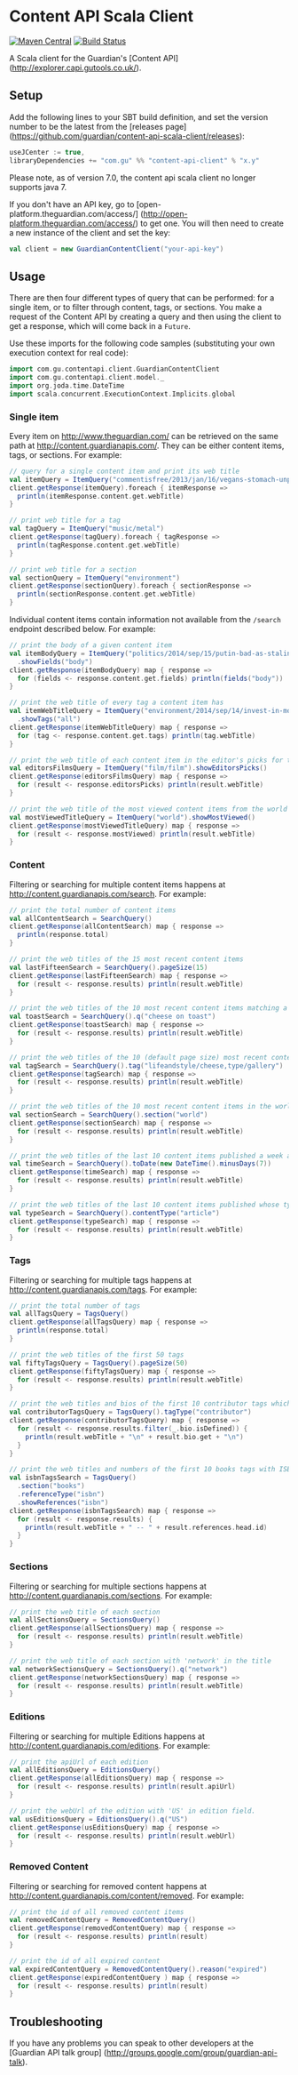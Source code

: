 Content API Scala Client
========================

[![Maven Central](https://maven-badges.herokuapp.com/maven-central/com.gu/content-api-client_2.11/badge.svg)](https://maven-badges.herokuapp.com/maven-central/com.gu/content-api-client_2.11) [![Build Status](https://travis-ci.org/guardian/content-api-scala-client.svg?branch=master)](https://travis-ci.org/guardian/content-api-scala-client)

A Scala client for the Guardian's [Content API] (http://explorer.capi.gutools.co.uk/).


## Setup

Add the following lines to your SBT build definition, and set the version number to be the latest from the [releases page] (https://github.com/guardian/content-api-scala-client/releases):

```scala
useJCenter := true,
libraryDependencies += "com.gu" %% "content-api-client" % "x.y"
```

Please note, as of version 7.0, the content api scala client no longer supports java 7.

If you don't have an API key, go to [open-platform.theguardian.com/access/] (http://open-platform.theguardian.com/access/) to get one. You will then need to create a new instance of the client and set the key:

```scala
val client = new GuardianContentClient("your-api-key")
```

## Usage

There are then four different types of query that can be performed: for a single item, or to filter through content, tags, or sections. You make a request of the Content API by creating a query and then using the client to get a response, which will come back in a `Future`.

Use these imports for the following code samples (substituting your own execution context for real code):

```scala
import com.gu.contentapi.client.GuardianContentClient
import com.gu.contentapi.client.model._
import org.joda.time.DateTime
import scala.concurrent.ExecutionContext.Implicits.global
```

### Single item

Every item on http://www.theguardian.com/ can be retrieved on the same path at http://content.guardianapis.com/. They can be either content items, tags, or sections. For example:

```scala
// query for a single content item and print its web title
val itemQuery = ItemQuery("commentisfree/2013/jan/16/vegans-stomach-unpalatable-truth-quinoa")
client.getResponse(itemQuery).foreach { itemResponse =>
  println(itemResponse.content.get.webTitle)
}

// print web title for a tag
val tagQuery = ItemQuery("music/metal")
client.getResponse(tagQuery).foreach { tagResponse =>
  println(tagResponse.content.get.webTitle)
}

// print web title for a section
val sectionQuery = ItemQuery("environment")
client.getResponse(sectionQuery).foreach { sectionResponse =>
  println(sectionResponse.content.get.webTitle)
}
```

Individual content items contain information not available from the `/search` endpoint described below. For example:

```scala
// print the body of a given content item
val itemBodyQuery = ItemQuery("politics/2014/sep/15/putin-bad-as-stalin-former-defence-secretary")
  .showFields("body")
client.getResponse(itemBodyQuery) map { response =>
  for (fields <- response.content.get.fields) println(fields("body"))
}

// print the web title of every tag a content item has
val itemWebTitleQuery = ItemQuery("environment/2014/sep/14/invest-in-monitoring-and-tagging-sharks-to-prevent-attacks")
  .showTags("all")
client.getResponse(itemWebTitleQuery) map { response =>
  for (tag <- response.content.get.tags) println(tag.webTitle)
}

// print the web title of each content item in the editor's picks for the film tag
val editorsFilmsQuery = ItemQuery("film/film").showEditorsPicks()
client.getResponse(editorsFilmsQuery) map { response =>
  for (result <- response.editorsPicks) println(result.webTitle)
}

// print the web title of the most viewed content items from the world section
val mostViewedTitleQuery = ItemQuery("world").showMostViewed()
client.getResponse(mostViewedTitleQuery) map { response =>
  for (result <- response.mostViewed) println(result.webTitle)
}
```

### Content

Filtering or searching for multiple content items happens at http://content.guardianapis.com/search. For example:

```scala
// print the total number of content items
val allContentSearch = SearchQuery()
client.getResponse(allContentSearch) map { response =>
  println(response.total)
}

// print the web titles of the 15 most recent content items
val lastFifteenSearch = SearchQuery().pageSize(15)
client.getResponse(lastFifteenSearch) map { response =>
  for (result <- response.results) println(result.webTitle)
}

// print the web titles of the 10 most recent content items matching a search term
val toastSearch = SearchQuery().q("cheese on toast")
client.getResponse(toastSearch) map { response =>
  for (result <- response.results) println(result.webTitle)
}

// print the web titles of the 10 (default page size) most recent content items with certain tags
val tagSearch = SearchQuery().tag("lifeandstyle/cheese,type/gallery")
client.getResponse(tagSearch) map { response =>
  for (result <- response.results) println(result.webTitle)
}

// print the web titles of the 10 most recent content items in the world section
val sectionSearch = SearchQuery().section("world")
client.getResponse(sectionSearch) map { response =>
  for (result <- response.results) println(result.webTitle)
}

// print the web titles of the last 10 content items published a week ago
val timeSearch = SearchQuery().toDate(new DateTime().minusDays(7))
client.getResponse(timeSearch) map { response =>
  for (result <- response.results) println(result.webTitle)
}

// print the web titles of the last 10 content items published whose type is article.
val typeSearch = SearchQuery().contentType("article")
client.getResponse(typeSearch) map { response =>
  for (result <- response.results) println(result.webTitle)
}
```

### Tags

Filtering or searching for multiple tags happens at http://content.guardianapis.com/tags. For example:

```scala
// print the total number of tags
val allTagsQuery = TagsQuery()
client.getResponse(allTagsQuery) map { response =>
  println(response.total)
}

// print the web titles of the first 50 tags
val fiftyTagsQuery = TagsQuery().pageSize(50)
client.getResponse(fiftyTagsQuery) map { response =>
  for (result <- response.results) println(result.webTitle)
}

// print the web titles and bios of the first 10 contributor tags which have them
val contributorTagsQuery = TagsQuery().tagType("contributor")
client.getResponse(contributorTagsQuery) map { response =>
  for (result <- response.results.filter(_.bio.isDefined)) {
    println(result.webTitle + "\n" + result.bio.get + "\n")
  }
}

// print the web titles and numbers of the first 10 books tags with ISBNs
val isbnTagsSearch = TagsQuery()
  .section("books")
  .referenceType("isbn")
  .showReferences("isbn")
client.getResponse(isbnTagsSearch) map { response =>
  for (result <- response.results) {
    println(result.webTitle + " -- " + result.references.head.id)
  }
}
```

### Sections

Filtering or searching for multiple sections happens at http://content.guardianapis.com/sections. For example:

```scala
// print the web title of each section
val allSectionsQuery = SectionsQuery()
client.getResponse(allSectionsQuery) map { response =>
  for (result <- response.results) println(result.webTitle)
}

// print the web title of each section with 'network' in the title
val networkSectionsQuery = SectionsQuery().q("network")
client.getResponse(networkSectionsQuery) map { response =>
  for (result <- response.results) println(result.webTitle)
}
```

### Editions

Filtering or searching for multiple Editions happens at http://content.guardianapis.com/editions. For example:

```scala
// print the apiUrl of each edition
val allEditionsQuery = EditionsQuery()
client.getResponse(allEditionsQuery) map { response =>
  for (result <- response.results) println(result.apiUrl)
}

// print the webUrl of the edition with 'US' in edition field.
val usEditionsQuery = EditionsQuery().q("US")
client.getResponse(usEditionsQuery) map { response =>
  for (result <- response.results) println(result.webUrl)
}
```

### Removed Content

Filtering or searching for removed content happens at http://content.guardianapis.com/content/removed. For example:

```scala
// print the id of all removed content items
val removedContentQuery = RemovedContentQuery()
client.getResponse(removedContentQuery) map { response =>
  for (result <- response.results) println(result)
}

// print the id of all expired content
val expiredContentQuery = RemovedContentQuery().reason("expired")
client.getResponse(expiredContentQuery ) map { response =>
  for (result <- response.results) println(result)
}
```

## Troubleshooting

If you have any problems you can speak to other developers at the [Guardian API talk group] (http://groups.google.com/group/guardian-api-talk).
